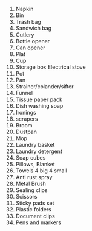 1. Napkin
1. Bin
1. Trash bag
1. Sandwich bag
1. Cutlery
1. Bottle opener
1. Can opener
1. Plat
1. Cup
1. Storage box
Electrical stove
1. Pot
1. Pan
1. Strainer/colander/sifter
1. Funnel
1. Tissue paper pack
1. Dish washing soap
1. Ironings
1. scrapers
1. Broom
1. Dustpan
1. Mop
1. Laundry basket
1. Laundry detergent
1. Soap cubes
1. Pillows, Blanket
1. Towels 4 big 4 small
1. Anti rust spray
1. Metal Brush
1. Sealing clips
1. Scissors
1. Sticky pads set
1. Plastic folders
1. Document clips
1. Pens and markers
